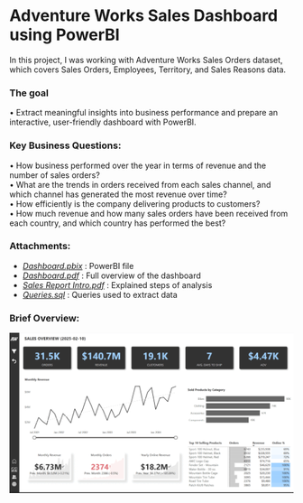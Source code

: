# Adventure Works Sales Dashboard using PowerBI

In this project, I was working with Adventure Works Sales Orders dataset, which covers Sales Orders, Employees, Territory, and Sales Reasons data.  

### The goal 
• Extract meaningful insights into business performance and prepare an interactive, user-friendly dashboard with PowerBI.

### Key Business Questions:

•  How business performed over the year in terms of revenue and the number of sales orders?  
•  What are the trends in orders received from each sales channel, and which channel has generated the most revenue over time?  
•  How efficiently is the company delivering products to customers?  
•  How much revenue and how many sales orders have been received from each country, and which country has performed the best?  

### Attachments:

- [*Dashboard.pbix*](https://github.com/monikase/Data-Analytics-Projects/blob/d1b5f12ac7621ad311cb0b36c578f0a0c9a43c3d/4-Visualizing%20Data%20Using%20Power%20BI/BusinessDashboard.pbix) : PowerBI file
- [*Dashboard.pdf*](https://github.com/monikase/Data-Analytics-Projects/blob/efa1f6f4a729b200c11c8b5b967b95a6099f6b6a/4-Visualizing%20Data%20Using%20Power%20BI/Dashboard.pdf) : Full overview of the dashboard
- [*Sales Report Intro.pdf*](https://github.com/monikase/Data-Analytics-Projects/blob/5affa0965b10cb731e0b2ac5fb67c25fa0d844a2/4-Visualizing%20Data%20Using%20Power%20BI/Sales%20Report%20Intro.pdf) : Explained steps of analysis
- [*Queries.sql*](https://github.com/monikase/Data-Analytics-Projects/blob/5affa0965b10cb731e0b2ac5fb67c25fa0d844a2/4-Visualizing%20Data%20Using%20Power%20BI/Queries.sql) : Queries used to extract data

### Brief Overview:  

![me](https://github.com/monikase/Data-Analytics-Projects/blob/396cc4c70cf4163ab3fe1df7d13dffb471a5c5af/4-Visualizing%20Data%20Using%20Power%20BI/dashboard_view.gif)
